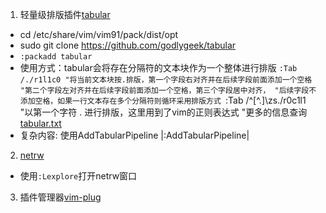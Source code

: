 1. 轻量级排版插件[tabular](https://github.com/godlygeek/tabular)
- cd /etc/share/vim/vim91/pack/dist/opt
- sudo git clone https://github.com/godlygeek/tabular
- `:packadd tabular`
- 使用方式：tabular会将存在分隔符的文本块作为一个整体进行排版
            `:Tab /./r1l1c0
            "将当前文本块按.排版，第一个字段右对齐并在后续字段前面添加一个空格
            "第二个字段左对齐并在后续字段前面添加一个空格，第三个字段居中对齐，
            "后续字段不添加空格，如果一行文本存在多个分隔符则循环采用排版方式
            `:Tab /^[^.]\zs./r0c1l1
            "以第一个字符 . 进行排版，这里用到了vim的正则表达式
            "更多的信息查询[tabular.txt]($/tabular/doc/tabular.txt)
- 复杂内容: 使用AddTabularPipeline  |:AddTabularPipeline|

2. [netrw]()
- 使用`:Lexplore`打开netrw窗口



3. 插件管理器[vim-plug](https://github.com/junegunn/vim-plug)
